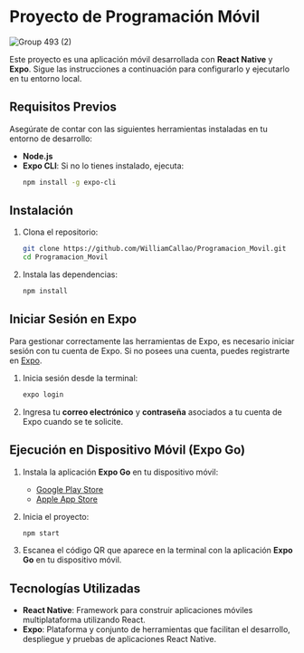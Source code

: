 # Proyecto de Programación Móvil

![Group 493 (2)](https://github.com/user-attachments/assets/0a22339e-106a-460c-a8dc-3a79ad690878)

Este proyecto es una aplicación móvil desarrollada con **React Native** y **Expo**. Sigue las instrucciones a continuación para configurarlo y ejecutarlo en tu entorno local.

## Requisitos Previos

Asegúrate de contar con las siguientes herramientas instaladas en tu entorno de desarrollo:

- **Node.js**
- **Expo CLI**: Si no lo tienes instalado, ejecuta:
  ```bash
  npm install -g expo-cli
  ```

## Instalación

1. Clona el repositorio:
   ```bash
   git clone https://github.com/WilliamCallao/Programacion_Movil.git
   cd Programacion_Movil
   ```

2. Instala las dependencias:
   ```bash
   npm install
   ```

## Iniciar Sesión en Expo

Para gestionar correctamente las herramientas de Expo, es necesario iniciar sesión con tu cuenta de Expo. Si no posees una cuenta, puedes registrarte en [Expo](https://expo.dev/signup).

1. Inicia sesión desde la terminal:
   ```bash
   expo login
   ```

2. Ingresa tu **correo electrónico** y **contraseña** asociados a tu cuenta de Expo cuando se te solicite.

## Ejecución en Dispositivo Móvil (Expo Go)

1. Instala la aplicación **Expo Go** en tu dispositivo móvil:
   - [Google Play Store](https://play.google.com/store/apps/details?id=host.exp.exponent)
   - [Apple App Store](https://apps.apple.com/app/expo-go/id982107779)

2. Inicia el proyecto:
   ```bash
   npm start
   ```

3. Escanea el código QR que aparece en la terminal con la aplicación **Expo Go** en tu dispositivo móvil.

## Tecnologías Utilizadas

- **React Native**: Framework para construir aplicaciones móviles multiplataforma utilizando React.
- **Expo**: Plataforma y conjunto de herramientas que facilitan el desarrollo, despliegue y pruebas de aplicaciones React Native.
